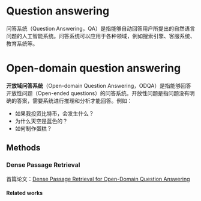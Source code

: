 # Question answering

问答系统（Question Answering，QA）是指能够自动回答用户所提出的自然语言问题的人工智能系统。问答系统可以应用于各种领域，例如搜索引擎、客服系统、教育系统等。

# Open-domain question answering

**开放域问答系统**（Open-domain Question Answering，ODQA）是指能够回答开放性问题（Open-ended questions）的问答系统。开放性问题是指问题没有明确的答案，需要系统进行推理和分析才能回答。例如：

- 如果我投资比特币，会发生什么？
- 为什么天空是蓝色的？
- 如何制作蛋糕？



## Methods

### Dense Passage Retrieval

首篇论文：[Dense Passage Retrieval for Open-Domain Question Answering](https://aclanthology.org/2020.emnlp-main.550/)


#### Related works




